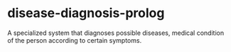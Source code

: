 # disease-diagnosis-prolog
A specialized system that diagnoses possible diseases, medical condition of the person according to certain symptoms.
